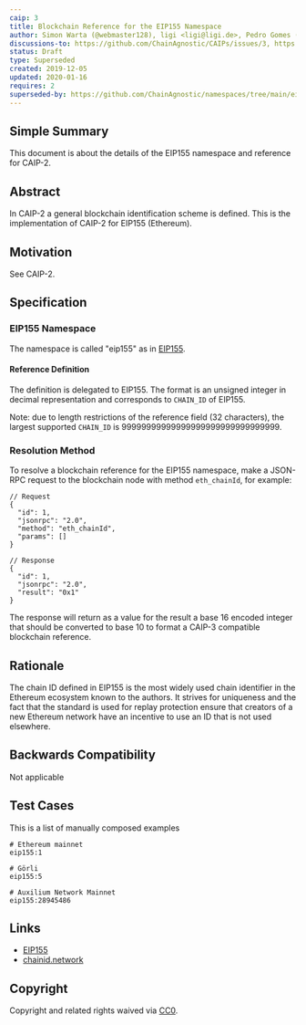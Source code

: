 ```yaml
---
caip: 3
title: Blockchain Reference for the EIP155 Namespace
author: Simon Warta (@webmaster128), ligi <ligi@ligi.de>, Pedro Gomes (@pedrouid)
discussions-to: https://github.com/ChainAgnostic/CAIPs/issues/3, https://github.com/ChainAgnostic/CAIPs/pull/1
status: Draft
type: Superseded
created: 2019-12-05
updated: 2020-01-16
requires: 2
superseded-by: https://github.com/ChainAgnostic/namespaces/tree/main/eip155
---
```


## Simple Summary

This document is about the details of the EIP155 namespace and reference for CAIP-2.

## Abstract

In CAIP-2 a general blockchain identification scheme is defined. This is the
implementation of CAIP-2 for EIP155 (Ethereum).

## Motivation

See CAIP-2.

## Specification

### EIP155 Namespace

The namespace is called "eip155" as in [EIP155](https://eips.ethereum.org/EIPS/eip-155).

#### Reference Definition

The definition is delegated to EIP155. The format is an unsigned integer in decimal representation and corresponds to `CHAIN_ID` of EIP155.

Note: due to length restrictions of the reference field (32 characters), the largest supported `CHAIN_ID` is 99999999999999999999999999999999.

### Resolution Method

To resolve a blockchain reference for the EIP155 namespace, make a JSON-RPC request to the blockchain node with method `eth_chainId`, for example:

```jsonc
// Request
{
  "id": 1,
  "jsonrpc": "2.0",
  "method": "eth_chainId",
  "params": []
}

// Response
{
  "id": 1,
  "jsonrpc": "2.0",
  "result": "0x1"
}
```

The response will return as a value for the result a base 16 encoded integer that should be converted to base 10 to format a CAIP-3 compatible blockchain reference.

## Rationale

The chain ID defined in EIP155 is the most widely used chain identifier in the Ethereum ecosystem known to the authors. It strives for uniqueness and the fact that the standard is used for replay protection ensure that creators of a new Ethereum network have an incentive to use an ID that is not used elsewhere.

## Backwards Compatibility

Not applicable

## Test Cases

This is a list of manually composed examples

```
# Ethereum mainnet
eip155:1

# Görli
eip155:5

# Auxilium Network Mainnet
eip155:28945486
```

## Links

- [EIP155](https://eips.ethereum.org/EIPS/eip-155)
- [chainid.network](https://chainid.network/)

## Copyright

Copyright and related rights waived via [CC0](https://creativecommons.org/publicdomain/zero/1.0/).
